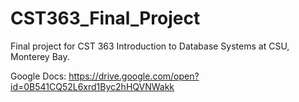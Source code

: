 # CST363_Final_Project
Final project for CST 363 Introduction to Database Systems at CSU, Monterey Bay.

Google Docs:
	https://drive.google.com/open?id=0B541CQ52L6xrd1Byc2hHQVNWakk
